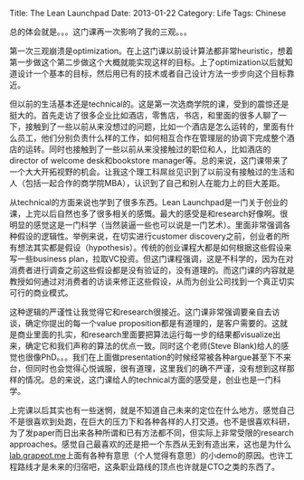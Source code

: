 Title: The Lean Launchpad
Date: 2013-01-22
Category: Life
Tags: Chinese

总的体会就是。。。这门课再一次影响了我的三观。。。

第一次三观崩溃是optimization。在上这门课以前设计算法都非常heuristic，想着第一步做这个第二步做这个大概就能实现这样的目标。上了optimization以后就知道设计一个基本的目标，然后用已有的技术或者自己设计方法一步步向这个目标靠近。

但以前的生活基本还是technical的。这是第一次选商学院的课，受到的震惊还是挺大的。首先走访了很多企业比如酒店，零售店，书店，和里面的很多人聊了一下，接触到了一些以前从来没想过的问题，比如一个酒店是怎么运转的，里面有什么员工，他们分别负责什么样的工作，如何相互合作在管理层的协调下完成整个酒店的运转。同时也接触到了一些以前从来没接触过的职位和人，比如酒店的director of welcome desk和bookstore manager等。总的来说，这门课带来了一个大大开拓视野的机会。让我这个理工科屌丝见识到了以前没有接触过的生活和人（包括一起合作的商学院MBA），认识到了自己和别人在能力上的巨大差距。

从technical的方面来说也学到了很多东西。Lean Launchpad是一门关于创业的课，上完以后自然也多了很多相关的感慨。最大的感受是和research好像啊。很明显的感觉这是一门科学（当然装逼一些也可以说是一门艺术）。里面非常强调各种假设的逻辑性。举例来说，在切实进行customer discovery之前，创业者的所有想法其实都是假设（hypothesis）。传统的创业课程大都是如何根据这些假设来写一些business plan，拉取VC投资。但这门课程强调，这是不科学的，因为在对消费者进行调查之前这些假设都是没有验证的，没有道理的。而这门课的内容就是教授如何通过对消费者的访谈来修正这些假设，从而为创业公司找到一个真正切实可行的商业模式。

这种逻辑的严谨性让我觉得它和research很接近。这门课非常强调要亲自去访谈，确定你提出的每一个value proposition都是有道理的，是客户需要的。这就是商业里面的扎实，和research里面要把算法运行每一步的结果都visualize出来，确定它和我们声称的算法的优点一致。同时这个老师(Steve Blank)给人的感觉也很像PhD。。。我们在上面做presentation的时候经常被各种argue甚至下不来台，但同时也会觉得心悦诚服，很有道理，这里我们的确不严谨，没有想到这样那样的情况。总的来说，这门课给人的technical方面的感受是，创业也是一门科学。

上完课以后其实也有一些迷惘，就是不知道自己未来的定位在什么地方。感觉自己不是很喜欢到处跑，在巨大的压力下和各种各样的人打交道。也不是很喜欢科研，为了发paper而日出来各种所谓和已有方法都不同，但实际上非常受限的research approaches。感觉自己最喜欢的还是把一个东西从无到有造出来，这也是为什么[lab.grapeot.me](http://lab.grapeot.me/)上面有各种有意思（个人觉得有意思）的小demo的原因。也许工程路线才是未来的归宿吧，这条职业路线的顶点也许就是CTO之类的东西了。

